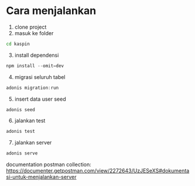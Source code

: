 # Cara menjalankan
1. clone project
2. masuk ke folder
```bash
cd kaspin
```
3. install dependensi
```js
npm install --omit=dev
```
4. migrasi seluruh tabel
```js
adonis migration:run
```
5. insert data user seed
```js
adonis seed
```
6. jalankan test
```js
adonis test
```
7. jalankan server
```js
adonis serve
```

documentation postman collection: https://documenter.getpostman.com/view/2272643/UzJESeXS#dokumentasi-untuk-menjalankan-server 
